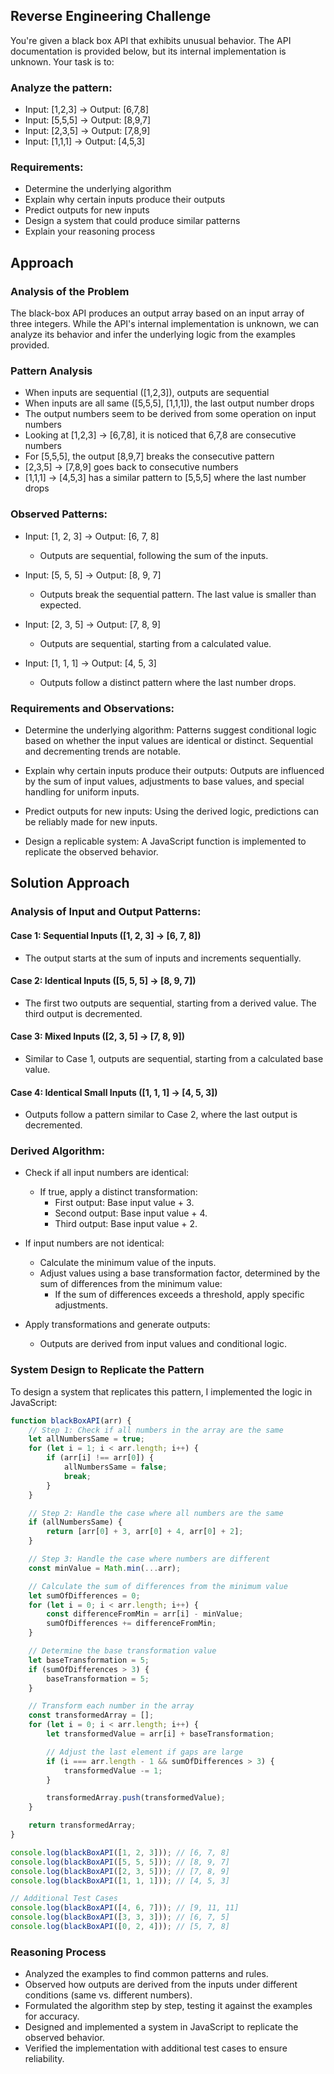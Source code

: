 ## Reverse Engineering Challenge

You're given a black box API that exhibits unusual behavior. The API documentation is provided below, but its internal implementation is unknown. Your task is to:

### Analyze the pattern:

- Input: [1,2,3] -> Output: [6,7,8]
- Input: [5,5,5] -> Output: [8,9,7]
- Input: [2,3,5] -> Output: [7,8,9]
- Input: [1,1,1] -> Output: [4,5,3]

### Requirements:

- Determine the underlying algorithm
- Explain why certain inputs produce their outputs
- Predict outputs for new inputs
- Design a system that could produce similar patterns
- Explain your reasoning process

## Approach

### Analysis of the Problem

The black-box API produces an output array based on an input array of three integers. While the API's internal implementation is unknown, we can analyze its behavior and infer the underlying logic from the examples provided.

### Pattern Analysis

- When inputs are sequential ([1,2,3]), outputs are sequential
- When inputs are all same ([5,5,5], [1,1,1]), the last output number drops
- The output numbers seem to be derived from some operation on input numbers
- Looking at [1,2,3] -> [6,7,8], it is noticed that 6,7,8 are consecutive numbers
- For [5,5,5], the output [8,9,7] breaks the consecutive pattern
- [2,3,5] -> [7,8,9] goes back to consecutive numbers
- [1,1,1] -> [4,5,3] has a similar pattern to [5,5,5] where the last number drops

### Observed Patterns:

- Input: [1, 2, 3] → Output: [6, 7, 8]

  - Outputs are sequential, following the sum of the inputs.

- Input: [5, 5, 5] → Output: [8, 9, 7]

  - Outputs break the sequential pattern. The last value is smaller than expected.

- Input: [2, 3, 5] → Output: [7, 8, 9]

  - Outputs are sequential, starting from a calculated value.

- Input: [1, 1, 1] → Output: [4, 5, 3]
  - Outputs follow a distinct pattern where the last number drops.

### Requirements and Observations:

- Determine the underlying algorithm: Patterns suggest conditional logic based on whether the input values are identical or distinct. Sequential and decrementing trends are notable.

- Explain why certain inputs produce their outputs: Outputs are influenced by the sum of input values, adjustments to base values, and special handling for uniform inputs.

- Predict outputs for new inputs: Using the derived logic, predictions can be reliably made for new inputs.

- Design a replicable system: A JavaScript function is implemented to replicate the observed behavior.

## Solution Approach

### Analysis of Input and Output Patterns:

#### Case 1: Sequential Inputs ([1, 2, 3] → [6, 7, 8])

- The output starts at the sum of inputs and increments sequentially.

#### Case 2: Identical Inputs ([5, 5, 5] → [8, 9, 7])

- The first two outputs are sequential, starting from a derived value. The third output is decremented.

#### Case 3: Mixed Inputs ([2, 3, 5] → [7, 8, 9])

- Similar to Case 1, outputs are sequential, starting from a calculated base value.

#### Case 4: Identical Small Inputs ([1, 1, 1] → [4, 5, 3])

- Outputs follow a pattern similar to Case 2, where the last output is decremented.

### Derived Algorithm:

- Check if all input numbers are identical:

  - If true, apply a distinct transformation:
    - First output: Base input value + 3.
    - Second output: Base input value + 4.
    - Third output: Base input value + 2.

- If input numbers are not identical:

  - Calculate the minimum value of the inputs.
  - Adjust values using a base transformation factor, determined by the sum of differences from the minimum value:
    - If the sum of differences exceeds a threshold, apply specific adjustments.

- Apply transformations and generate outputs:
  - Outputs are derived from input values and conditional logic.

### System Design to Replicate the Pattern

To design a system that replicates this pattern, I implemented the logic in JavaScript:

```javascript
function blackBoxAPI(arr) {
	// Step 1: Check if all numbers in the array are the same
	let allNumbersSame = true;
	for (let i = 1; i < arr.length; i++) {
		if (arr[i] !== arr[0]) {
			allNumbersSame = false;
			break;
		}
	}

	// Step 2: Handle the case where all numbers are the same
	if (allNumbersSame) {
		return [arr[0] + 3, arr[0] + 4, arr[0] + 2];
	}

	// Step 3: Handle the case where numbers are different
	const minValue = Math.min(...arr);

	// Calculate the sum of differences from the minimum value
	let sumOfDifferences = 0;
	for (let i = 0; i < arr.length; i++) {
		const differenceFromMin = arr[i] - minValue;
		sumOfDifferences += differenceFromMin;
	}

	// Determine the base transformation value
	let baseTransformation = 5;
	if (sumOfDifferences > 3) {
		baseTransformation = 5;
	}

	// Transform each number in the array
	const transformedArray = [];
	for (let i = 0; i < arr.length; i++) {
		let transformedValue = arr[i] + baseTransformation;

		// Adjust the last element if gaps are large
		if (i === arr.length - 1 && sumOfDifferences > 3) {
			transformedValue -= 1;
		}

		transformedArray.push(transformedValue);
	}

	return transformedArray;
}

console.log(blackBoxAPI([1, 2, 3])); // [6, 7, 8]
console.log(blackBoxAPI([5, 5, 5])); // [8, 9, 7]
console.log(blackBoxAPI([2, 3, 5])); // [7, 8, 9]
console.log(blackBoxAPI([1, 1, 1])); // [4, 5, 3]

// Additional Test Cases
console.log(blackBoxAPI([4, 6, 7])); // [9, 11, 11]
console.log(blackBoxAPI([3, 3, 3])); // [6, 7, 5]
console.log(blackBoxAPI([0, 2, 4])); // [5, 7, 8]
```

### Reasoning Process

- Analyzed the examples to find common patterns and rules.
- Observed how outputs are derived from the inputs under different conditions (same vs. different numbers).
- Formulated the algorithm step by step, testing it against the examples for accuracy.
- Designed and implemented a system in JavaScript to replicate the observed behavior.
- Verified the implementation with additional test cases to ensure reliability.
